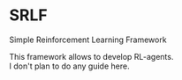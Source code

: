 # SRLF
Simple Reinforcement Learning Framework

This framework allows to develop RL-agents.  
I don't plan to do any guide here.
